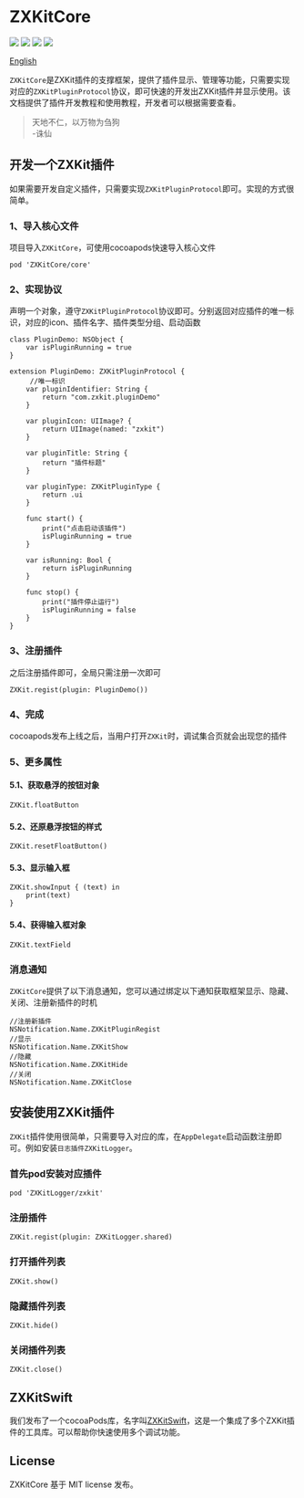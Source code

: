 # ZXKitCore

![](https://img.shields.io/badge/CocoaPods-supported-brightgreen) ![](https://img.shields.io/badge/Swift-5.0-brightgreen) ![](https://img.shields.io/badge/License-MIT-brightgreen) ![](https://img.shields.io/badge/version-iOS11.0-brightgreen)

[English](./README_en.md)

`ZXKitCore`是ZXKit插件的支撑框架，提供了插件显示、管理等功能，只需要实现对应的`ZXKitPluginProtocol`协议，即可快速的开发出ZXKit插件并显示使用。该文档提供了插件开发教程和使用教程，开发者可以根据需要查看。

> 天地不仁，以万物为刍狗 		
>  -诛仙


## 开发一个ZXKit插件

如果需要开发自定义插件，只需要实现`ZXKitPluginProtocol`即可。实现的方式很简单。

### 1、导入核心文件

项目导入`ZXKitCore`，可使用cocoapods快速导入核心文件

```
pod 'ZXKitCore/core'
```

### 2、实现协议

声明一个对象，遵守`ZXKitPluginProtocol`协议即可。分别返回对应插件的唯一标识，对应的icon、插件名字、插件类型分组、启动函数

```
class PluginDemo: NSObject {
    var isPluginRunning = true
}

extension PluginDemo: ZXKitPluginProtocol {
	 //唯一标识
    var pluginIdentifier: String {
        return "com.zxkit.pluginDemo"
    }
    
    var pluginIcon: UIImage? {
        return UIImage(named: "zxkit")
    }

    var pluginTitle: String {
        return "插件标题"
    }

    var pluginType: ZXKitPluginType {
        return .ui
    }

    func start() {
        print("点击启动该插件")
        isPluginRunning = true
    }
    
    var isRunning: Bool {
        return isPluginRunning
    }

    func stop() {
        print("插件停止运行")
        isPluginRunning = false
    }
}
```

### 3、注册插件

之后注册插件即可，全局只需注册一次即可

```
ZXKit.regist(plugin: PluginDemo())
```

### 4、完成

cocoapods发布上线之后，当用户打开`ZXKit`时，调试集合页就会出现您的插件

### 5、更多属性

#### 5.1、获取悬浮的按钮对象

```
ZXKit.floatButton
```

#### 5.2、还原悬浮按钮的样式

```
ZXKit.resetFloatButton()
```

#### 5.3、显示输入框

```
ZXKit.showInput { (text) in
	print(text)
}
```

#### 5.4、获得输入框对象

```
ZXKit.textField
```

### 消息通知

`ZXKitCore`提供了以下消息通知，您可以通过绑定以下通知获取框架显示、隐藏、关闭、注册新插件的时机

```
//注册新插件
NSNotification.Name.ZXKitPluginRegist
//显示
NSNotification.Name.ZXKitShow
//隐藏
NSNotification.Name.ZXKitHide
//关闭
NSNotification.Name.ZXKitClose
```

## 安装使用ZXKit插件

`ZXKit`插件使用很简单，只需要导入对应的库，在`AppDelegate`启动函数注册即可。例如安装`日志插件ZXKitLogger`。

### 首先pod安装对应插件

```
pod 'ZXKitLogger/zxkit'
```
### 注册插件

```
ZXKit.regist(plugin: ZXKitLogger.shared)
```

### 打开插件列表

```
ZXKit.show()
```

### 隐藏插件列表

```
ZXKit.hide()
```

### 关闭插件列表

```
ZXKit.close()
```

## ZXKitSwift

我们发布了一个cocoaPods库，名字叫[ZXKitSwift](https://github.com/ZXKitCode/ZXKitSwift)，这是一个集成了多个ZXKit插件的工具库。可以帮助你快速使用多个调试功能。

## License

ZXKitCore 基于 MIT license 发布。
